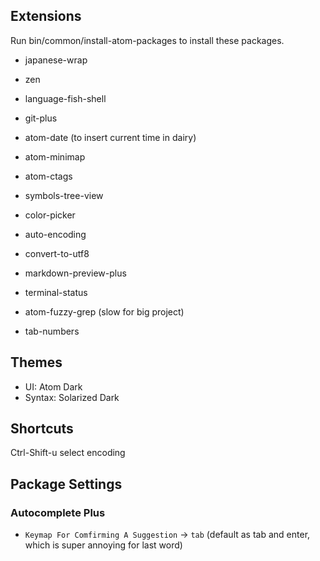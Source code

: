 ## Extensions

Run bin/common/install-atom-packages to install these packages.

- japanese-wrap
- zen
- language-fish-shell
- git-plus
- atom-date (to insert current time in dairy)
- atom-minimap
- atom-ctags
- symbols-tree-view

- color-picker

- auto-encoding
- convert-to-utf8

- markdown-preview-plus
- terminal-status
- atom-fuzzy-grep (slow for big project)

- tab-numbers

## Themes
- UI: Atom Dark
- Syntax: Solarized Dark


## Shortcuts
Ctrl-Shift-u    select encoding

## Package Settings

### Autocomplete Plus

- `Keymap For Comfirming A Suggestion` -> `tab` (default as tab and enter, which is super annoying for last word)
